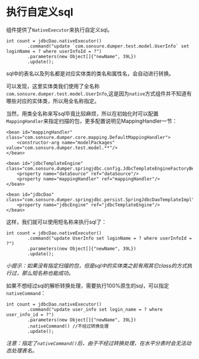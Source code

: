 # 执行自定义sql

组件提供了`NativeExecutor`来执行自定义sql。

    int count = jdbcDao.nativeExecutor()
            .command("update `com.sonsure.dumper.test.model.UserInfo` set loginName = ? where userInfoId = ?")
            .parameters(new Object[]{"newName", 39L})
            .update();
            
sql中的表名以及列名都是对应实体类的类名和属性名，会自动进行转换。

可以发现，这里实体类我们使用了全名称`com.sonsure.dumper.test.model.UserInfo`,这是因为`native`方式组件并不知道有哪些对应的实体类，所以用全名称指定。

当然，用类全名称来写sql毕竟比较麻烦，所以在初始化时可以配置`MappingHandler`来指定扫描的包，更多配置说明见MappingHandler一节：

    <bean id="mappingHandler" class="com.sonsure.dumper.core.mapping.DefaultMappingHandler">
        <constructor-arg name="modelPackages" value="com.sonsure.dumper.test.model.**"/>
    </bean>

    <bean id="jdbcTemplateEngine" class="com.sonsure.dumper.springjdbc.config.JdbcTemplateEngineFactoryBean">
        <property name="dataSource" ref="dataSource"/>
        <property name="mappingHandler" ref="mappingHandler"/>
    </bean>

    <bean id="jdbcDao" class="com.sonsure.dumper.springjdbc.persist.SpringJdbcDaoTemplateImpl">
        <property name="jdbcEngine" ref="jdbcTemplateEngine"/>
    </bean>
    
这样，我们就可以使用短名称来执行sql了：

    int count = jdbcDao.nativeExecutor()
            .command("update UserInfo set loginName = ? where userInfoId = ?")
            .parameters(new Object[]{"newName", 39L})
            .update();
            
*小提示：如果没有指定扫描的包，但是sql中的实体类之前有用其它class的方式执行过，那么短名称也能成功。*

如果不想经过sql的解析转换处理，需要执行100%原生的sql，可以指定`nativeCommand`：

    int count = jdbcDao.nativeExecutor()
            .command("update user_info set login_name = ? where user_info_id = ?")
            .parameters(new Object[]{"newName", 39L})
            .nativeCommand() //不经过转换处理
            .update();
            
*注意：指定了`nativeCommand()`后，由于不经过转换处理，在水平分表时会无法动态处理表名。*




